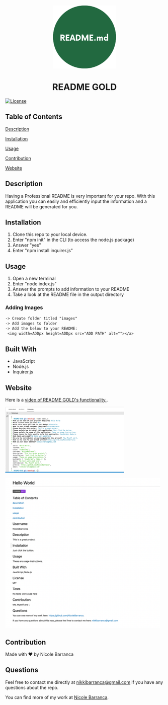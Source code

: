 
  <p align="center">
  <a href="https://github.com/NicoleBarranca/run-buddy" rel="noopener">
 <img width=200px height=200px src="./images/README.md.png" alt="Project logo"></a>
</p>

<h1 align="center">README GOLD</h1>

  [![License](https://img.shields.io/badge/License-MIT-green.svg)](https://opensource.org/licenses/MIT)
 

  ## Table of Contents
  [Description](#Description)

  [Installation](#Installation)

  [Usage](#Usage)

  [Contribution](#Contribution)

  [Website](#website)


  ## Description
  Having a Professional README is very important for your repo. With this application you can easily and efficiently input the information and a README will be generated for you. 
  
  ## Installation
  1. Clone this repo to your local device.
  2. Enter "npm init" in the CLI (to access the node.js package)
  3. Answer "yes"
  4. Enter "npm install inquirer.js"

  ## Usage
  1. Open a new terminal
  2. Enter "node index.js"
  3. Answer the prompts to add information to your README
  4. Take a look at the README file in the output directory

  ### Adding Images

  ```
  -> Create folder titled "images"
  -> Add images to folder
  -> Add the below to your README:
   <img width=ADDpx height=ADDpx src="ADD PATH" alt=""></a>

  ```
  
  ## Built With
  - JavaScript
  - Node.js
  - Inquirer.js


## Website

Here is a [video of README GOLD's functionality.](https://watch.screencastify.com/v/pfC2fSnMFnsfPhQJM44n).

 <img width=378px height=209px src="./images/RMT.png" alt="Terminal with added data"></a>

   <img width=493px height=477px src="./images/RM.png" alt="Generated README"></a>


## Contribution
Made with ❤️ by Nicole Barranca


## Questions

Feel free to contact me directly at nikkibarranca@gmail.com if you have any questions about the repo. 

You can find more of my work at [Nicole Barranca](https://github.com/NicoleBarranca).
